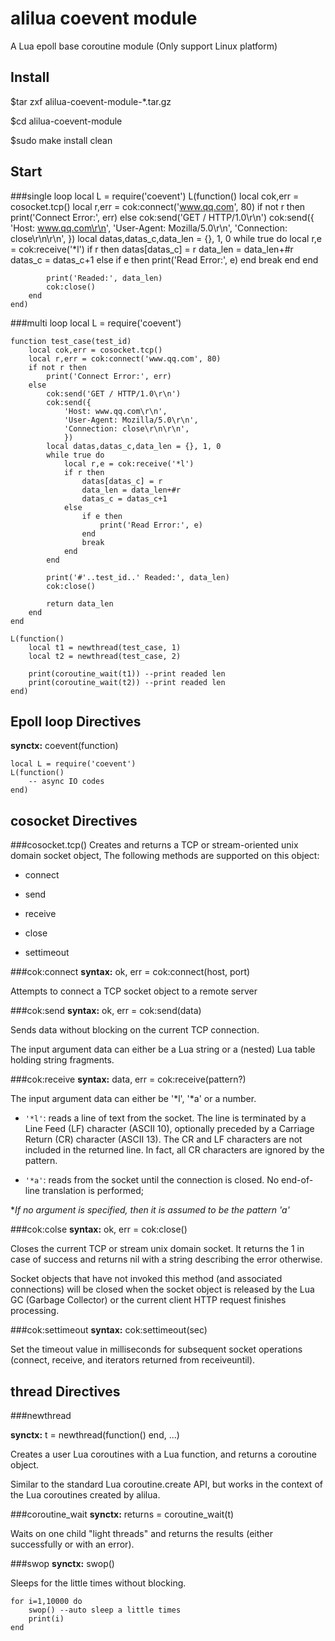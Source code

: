 alilua coevent module
=========
A Lua epoll base coroutine module (Only support Linux platform)

Install
--------
$tar zxf alilua-coevent-module-*.tar.gz

$cd alilua-coevent-module

$sudo make install clean

Start
--------
###single loop
    local L = require('coevent')
    L(function()
        local cok,err = cosocket.tcp()
        local r,err = cok:connect('www.qq.com', 80)
        if not r then
            print('Connect Error:', err)
        else
            cok:send('GET / HTTP/1.0\r\n')
            cok:send({
                'Host: www.qq.com\r\n',
                'User-Agent: Mozilla/5.0\r\n',
                'Connection: close\r\n\r\n',
                })
            local datas,datas_c,data_len = {}, 1, 0
            while true do
                local r,e = cok:receive('*l')
                if r then
                    datas[datas_c] = r
                    data_len = data_len+#r
                    datas_c = datas_c+1
                else
                    if e then
                        print('Read Error:', e)
                    end
                    break
                end
            end
            
            print('Readed:', data_len)
            cok:close()
        end
    end)

###multi loop
    local L = require('coevent')

    function test_case(test_id)
        local cok,err = cosocket.tcp()
        local r,err = cok:connect('www.qq.com', 80)
        if not r then
            print('Connect Error:', err)
        else
            cok:send('GET / HTTP/1.0\r\n')
            cok:send({
                'Host: www.qq.com\r\n',
                'User-Agent: Mozilla/5.0\r\n',
                'Connection: close\r\n\r\n',
                })
            local datas,datas_c,data_len = {}, 1, 0
            while true do
                local r,e = cok:receive('*l')
                if r then
                    datas[datas_c] = r
                    data_len = data_len+#r
                    datas_c = datas_c+1
                else
                    if e then
                        print('Read Error:', e)
                    end
                    break
                end
            end
            
            print('#'..test_id..' Readed:', data_len)
            cok:close()
            
            return data_len
        end
    end
    
    L(function()
        local t1 = newthread(test_case, 1)
        local t2 = newthread(test_case, 2)
        
        print(coroutine_wait(t1)) --print readed len
        print(coroutine_wait(t2)) --print readed len
    end)

Epoll loop Directives
---------
**synctx:** coevent(function)

    local L = require('coevent')
    L(function()
        -- async IO codes
    end)
 
cosocket Directives
---------
###cosocket.tcp()
Creates and returns a TCP or stream-oriented unix domain socket object, The following methods are supported on this object:

* connect

* send

* receive

* close

* settimeout

###cok:connect
**syntax:** ok, err = cok:connect(host, port)

Attempts to connect a TCP socket object to a remote server

###cok:send
**syntax:** ok, err = cok:send(data)

Sends data without blocking on the current TCP connection.

The input argument data can either be a Lua string or a (nested) Lua table holding string fragments. 

###cok:receive
**syntax:** data, err = cok:receive(pattern?)

The input argument data can either be '*l', '*a' or a number.

* `'*l'`: reads a line of text from the socket. The line is terminated by a Line Feed (LF) character (ASCII 10), optionally preceded by a Carriage Return (CR) character (ASCII 13). The CR and LF characters are not included in the returned line. In fact, all CR characters are ignored by the pattern.

* `'*a'`: reads from the socket until the connection is closed. No end-of-line translation is performed;

**If no argument is specified, then it is assumed to be the pattern '*a'**

###cok:colse
**syntax:** ok, err = cok:close()

Closes the current TCP or stream unix domain socket. It returns the 1 in case of success and returns nil with a string describing the error otherwise.

Socket objects that have not invoked this method (and associated connections) will be closed when the socket object is released by the Lua GC (Garbage Collector) or the current client HTTP request finishes processing.

###cok:settimeout
**syntax:** cok:settimeout(sec)

Set the timeout value in milliseconds for subsequent socket operations (connect, receive, and iterators returned from receiveuntil).

thread Directives
--------
###newthread

**synctx:** t = newthread(function() end, ...) 

Creates a user Lua coroutines with a Lua function, and returns a coroutine object.

Similar to the standard Lua coroutine.create API, but works in the context of the Lua coroutines created by alilua.

###coroutine_wait
**synctx:** returns = coroutine_wait(t)

Waits on one child "light threads" and returns the results (either successfully or with an error).

###swop
**synctx:** swop()

Sleeps for the little times without blocking.

    for i=1,10000 do
        swop() --auto sleep a little times
        print(i)
    end

